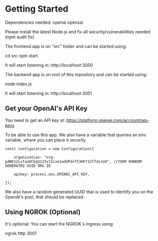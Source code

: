 # Getting Started

Dependencies needed: openai openssl

Please install the latest Node.js and fix all security/vulnerabilities needed (npm audit fix)

The frontend app is on "src" folder and can be started using:

cd src
npm start

It will start listening in: http://localhost:3000

The backend app is on root of this repository and can be started using:

node index.js

It will start listening in: http://localhost:3001

## Get your OpenAI's API Key

You need to get an API key at: https://platform.openai.com/account/api-keys

To be able to use this app. We also have a variable that queries an env. variable, where you can place it securily.

    const configuration = new Configuration({

        organization: "org-pdWE12LsfaaDCkgV123v12cxe1wdUPdsf53HFY12ffds3oO", //YOUR RANDOM GENERATED UUID ORG ID

        apikey: process.env.OPENAI_API_KEY,

    });

We also have a random generated UUID that is used to identify you on the OpenAI's pool, that should be replaced.

## Using NGROK (Optional)

It's optional: You can start the NGROK`s ingress using:

ngrok http 3001

